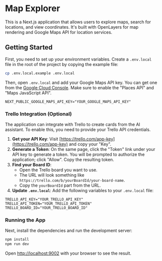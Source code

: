 # Map Explorer

This is a Next.js application that allows users to explore maps, search for locations, and view coordinates. It's built with OpenLayers for map rendering and Google Maps API for location services.

## Getting Started

First, you need to set up your environment variables. Create a `.env.local` file in the root of the project by copying the example file:

```bash
cp .env.local.example .env.local
```

Then, open `.env.local` and add your Google Maps API key. You can get one from the [Google Cloud Console](https://console.cloud.google.com/google/maps-apis/overview). Make sure to enable the "Places API" and "Maps JavaScript API".

```
NEXT_PUBLIC_GOOGLE_MAPS_API_KEY="YOUR_GOOGLE_MAPS_API_KEY"
```

### Trello Integration (Optional)

The application can integrate with Trello to create cards from the AI assistant. To enable this, you need to provide your Trello API credentials.

1.  **Get your API Key**: Visit [https://trello.com/app-key](https://trello.com/app-key) and copy your "Key".
2.  **Generate a Token**: On the same page, click the "Token" link under your API key to generate a token. You will be prompted to authorize the application; click "Allow". Copy the resulting token.
3.  **Find your Board ID**:
    *   Open the Trello board you want to use.
    *   The URL will look something like `https://trello.com/b/yourBoardId/your-board-name`.
    *   Copy the `yourBoardId` part from the URL.
4.  **Update `.env.local`**: Add the following variables to your `.env.local` file:

```
TRELLO_API_KEY="YOUR_TRELLO_API_KEY"
TRELLO_API_TOKEN="YOUR_TRELLO_API_TOKEN"
TRELLO_BOARD_ID="YOUR_TRELLO_BOARD_ID"
```

### Running the App

Next, install the dependencies and run the development server:

```bash
npm install
npm run dev
```

Open [http://localhost:9002](http://localhost:9002) with your browser to see the result.
